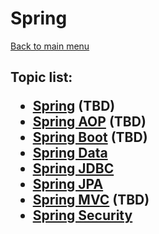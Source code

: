 <H1>Spring</h1>

[Back to main menu](..%2F..%2FREADME.md)

<h2>

Topic list:
* [Spring](education%2FSpring.md) (TBD)
* [Spring AOP](education%2FSpringAOP.md) (TBD)
* [Spring Boot](education%2FSpringBoot.md) (TBD)
* [Spring Data](education%2FSpringData.md)
* [Spring JDBC](education%2FSpringJDBC.md)
* [Spring JPA](education%2FSpringJPA.md)
* [Spring MVC](education%2FSpringMVC.md) (TBD)
* [Spring Security](education%2FSpringSecurity.md)

</h2>